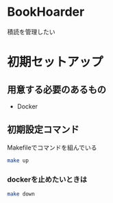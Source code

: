 # BookHoarder

積読を管理したい

# 初期セットアップ

## 用意する必要のあるもの

- Docker

## 初期設定コマンド

Makefileでコマンドを組んでいる

```sh
make up
```

### dockerを止めたいときは

```sh
make down
```
